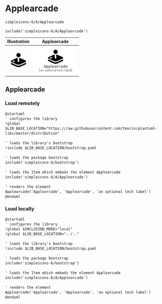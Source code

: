 # Applearcade


```text
simpleicons-6/A/Applearcade
```

```text
include('simpleicons-6/A/Applearcade')
```



| Illustration | Applearcade |
| :---: | :---: |
| ![illustration for Illustration](../../simpleicons-6/A/Applearcade.png) | ![illustration for Applearcade](../../simpleicons-6/A/Applearcade.Local.png) |




## Applearcade

### Load remotely
```plantuml
@startuml
' configures the library
!global $LIB_BASE_LOCATION="https://raw.githubusercontent.com/tmorin/plantuml-libs/master/distribution"

' loads the library's bootstrap
!include $LIB_BASE_LOCATION/bootstrap.puml

' loads the package bootstrap
include('simpleicons-6/bootstrap')

' loads the Item which embeds the element Applearcade
include('simpleicons-6/A/Applearcade')

' renders the element
Applearcade('Applearcade', 'Applearcade', 'an optional tech label')
@enduml
```

### Load locally
```plantuml
@startuml
' configures the library
!global $INCLUSION_MODE="local"
!global $LIB_BASE_LOCATION="../.."

' loads the library's bootstrap
!include $LIB_BASE_LOCATION/bootstrap.puml

' loads the package bootstrap
include('simpleicons-6/bootstrap')

' loads the Item which embeds the element Applearcade
include('simpleicons-6/A/Applearcade')

' renders the element
Applearcade('Applearcade', 'Applearcade', 'an optional tech label')
@enduml
```

